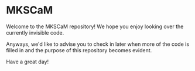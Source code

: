 # MKSCaM

Welcome to the MKSCaM repository! We hope you enjoy looking over the currently invisible code.

Anyways, we'd like to advise you to check in later when more of the code is filled in and the purpose of this repository becomes evident.

Have a great day!
